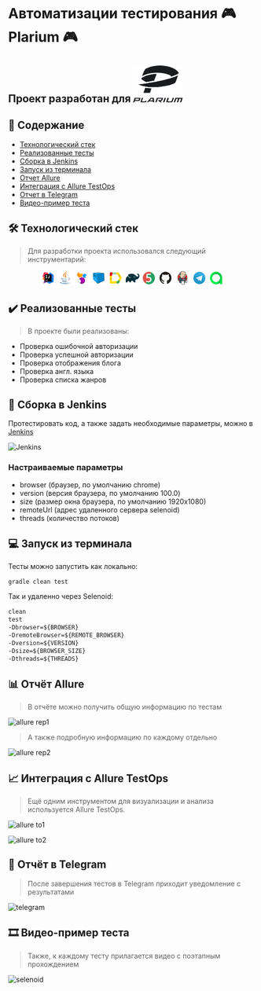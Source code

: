 # Автоматизации тестирования :video_game: Plarium :video_game:
## Проект разработан для <a href="https://plarium.com/ru/"><img src="images/logo/Plarium_logo_2021.png" width="20%" alt="Plarium.com"></a>

## :bookmark_tabs: Содержание
- [Технологический стек](https://github.com/Kashtos90/plarium_web/blob/main/README.md#hammer_and_wrench-%D1%82%D0%B5%D1%85%D0%BD%D0%BE%D0%BB%D0%BE%D0%B3%D0%B8%D1%87%D0%B5%D1%81%D0%BA%D0%B8%D0%B9-%D1%81%D1%82%D0%B5%D0%BA)
- [Реализованные тесты](https://github.com/Kashtos90/plarium_web/edit/main/README.md#heavy_check_mark-%D1%80%D0%B5%D0%B0%D0%BB%D0%B8%D0%B7%D0%BE%D0%B2%D0%B0%D0%BD%D0%BD%D1%8B%D0%B5-%D1%82%D0%B5%D1%81%D1%82%D1%8B)
- [Сборка в Jenkins](https://github.com/Kashtos90/plarium_web/edit/main/README.md#robot-%D1%81%D0%B1%D0%BE%D1%80%D0%BA%D0%B0-%D0%B2-jenkins)
- [Запуск из терминала](https://github.com/Kashtos90/plarium_web/edit/main/README.md#computer-%D0%B7%D0%B0%D0%BF%D1%83%D1%81%D0%BA-%D0%B8%D0%B7-%D1%82%D0%B5%D1%80%D0%BC%D0%B8%D0%BD%D0%B0%D0%BB%D0%B0)
- [Отчет Allure](https://github.com/Kashtos90/plarium_web/edit/main/README.md#bar_chart-%D0%BE%D1%82%D1%87%D0%B5%D1%82-allure)
- [Интеграция с Allure TestOps](https://github.com/Kashtos90/plarium_web/edit/main/README.md#chart_with_upwards_trend-%D0%B8%D0%BD%D1%82%D0%B5%D0%B3%D1%80%D0%B0%D1%86%D0%B8%D1%8F-%D1%81-allure-testops)
- [Отчет в Telegram](https://github.com/Kashtos90/plarium_web/edit/main/README.md#calling-%D0%BE%D1%82%D1%87%D0%B5%D1%82-%D0%B2-telegram)
- [Видео-пример теста](https://github.com/Kashtos90/plarium_web/edit/main/README.md#film_strip-%D0%B2%D0%B8%D0%B4%D0%B5%D0%BE-%D0%BF%D1%80%D0%B8%D0%BC%D0%B5%D1%80-%D0%BF%D1%80%D0%BE%D1%85%D0%BE%D0%B6%D0%B4%D0%B5%D0%BD%D0%B8%D1%8F-%D1%82%D0%B5%D1%81%D1%82%D0%B0)
## :hammer_and_wrench: Технологический стек
> Для разработки проекта использовался следующий инструментарий:
<p align="center">
<img width="6%" title="IntelliJ IDEA" src="images/logo/Intelij_IDEA.svg">
<img width="6%" title="Java" src="images/logo/Java.svg">
<img width="6%" title="Selenide" src="images/logo/Selenide.svg">
<img width="6%" title="Selenoid" src="images/logo/Selenoid.svg">
<img width="6%" title="Allure Report" src="images/logo/Allure_Report.svg">
<img width="6%" title="Gradle" src="images/logo/Gradle.svg">
<img width="6%" title="JUnit5" src="images/logo/JUnit5.svg">
<img width="6%" title="GitHub" src="images/logo/GitHub.svg">
<img width="6%" title="Jenkins" src="images/logo/Jenkins.svg">
<img width="6%" title="Telegram" src="images/logo/Telegram.svg">
<img width="6%" title="Telegram" src="images/logo/Allure_TO.svg">
</p>

## :heavy_check_mark: Реализованные тесты
> В проекте были реализованы:
- Проверка ошибочной авторизации
- Проверка успешной авторизации
- Проверка отображения блога
- Проверка англ. языка
- Проверка списка жанров
## :robot: Сборка в Jenkins
Протестировать код, а также задать необходимые параметры, можно в [Jenkins](https://jenkins.autotests.cloud/job/plarium_test/)

![Jenkins](https://user-images.githubusercontent.com/99273725/164048039-45030e8e-d45e-4c4d-9e2c-40f4be6e5f31.png)

### Настраиваемые параметры
- browser (браузер, по умолчанию chrome)
- version (версия браузера, по умолчанию 100.0)
- size (размер окна браузера, по умолчанию 1920x1080)
- remoteUrl (адрес удаленного сервера selenoid)
- threads (количество потоков)
## :computer: Запуск из терминала
Тесты можно запустить как локально:
```
gradle clean test
```

Так и удаленно через Selenoid:
```
clean
test
-Dbrowser=${BROWSER}
-DremoteBrowser=${REMOTE_BROWSER}
-Dversion=${VERSION}
-Dsize=${BROWSER_SIZE}
-Dthreads=${THREADS}
```

## :bar_chart: Отчёт Allure
> В отчёте можно получить общую информацию по тестам

![allure rep1](https://user-images.githubusercontent.com/99273725/164039431-0f06abfe-19ff-4f66-84c2-dffec58081d3.png)

> А также подробную информацию по каждому отдельно

![allure rep2](https://user-images.githubusercontent.com/99273725/164040313-65722273-f4d3-449f-a8db-88297a4e24f0.png)
## :chart_with_upwards_trend: Интеграция с Allure TestOps
> Ещё одним инструментом для визуализации и анализа используется Allure TestOps.

![allure to1](https://user-images.githubusercontent.com/99273725/164053210-a28c98fc-4768-449a-a2ba-e0f58ed26922.png)

![allure to2](https://user-images.githubusercontent.com/99273725/164054023-88624672-d081-4ee1-84bc-ff536a83e63c.png)

## :calling: Отчёт в Telegram
> После завершения тестов в Telegram приходит уведомление с результатами

![telegram](https://user-images.githubusercontent.com/99273725/164043535-6ddc1b4f-2313-4970-a14a-3334ebe02cc5.png)

## :film_strip: Видео-пример теста
> Также, к каждому тесту прилагается видео с поэтапным прохождением

![selenoid](https://user-images.githubusercontent.com/99273725/164035550-05fef5f8-50e3-41c0-aa9c-894646776e7e.gif)
